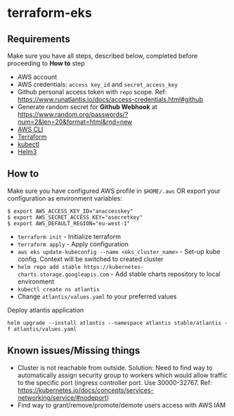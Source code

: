 # terraform-eks

## Requirements

Make sure you have all steps, described below, completed before proceeding to **How to** step

* AWS account
* AWS credentials: `access key_id` and `secret_access_key`
* Github personal access token with `repo` scope. Ref: https://www.runatlantis.io/docs/access-credentials.html#github
* Generate random secret for **Github Webhook** at https://www.random.org/passwords/?num=2&len=20&format=html&rnd=new
* [AWS CLI](https://docs.aws.amazon.com/cli/latest/userguide/cli-chap-welcome.html)
* [Terraform](https://www.terraform.io)
* [kubectl](https://kubernetes.io/docs/tasks/tools/install-kubectl/)
* [Helm3](https://helm.sh/docs/intro/install/)

## How to

Make sure you have configured AWS profile in `$HOME/.aws` OR export your configuration as environment variables:
```
$ export AWS_ACCESS_KEY_ID="anaccesskey"
$ export AWS_SECRET_ACCESS_KEY="asecretkey"
$ export AWS_DEFAULT_REGION="eu-west-1"
```

* `terraform init` - Initialize terraform
* `terraform apply` - Apply configuration
* `aws eks update-kubeconfig --name <eks_cluster_name>` - Set-up kube config. Context will be switched to created cluster
* `helm repo add stable https://kubernetes-charts.storage.googleapis.com` - Add stable charts repository to local environment
* `kubectl create ns atlantis`
* Change `atlantis/values.yaml` to your preferred values

Deploy atlantis application
```
helm upgrade --install atlantis --namespace atlantis stable/atlantis -f atlantis/values.yaml
```

## Known issues/Missing things

* Cluster is not reachable from outside. Solution: Need to find way to automatically assign security group to workers which would allow traffic to the specific port (ingress controller port. Use 30000-32767. Ref: https://kubernetes.io/docs/concepts/services-networking/service/#nodeport)
* Find way to grant/remove/promote/demote users access with AWS IAM

